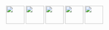 [<img src="https://upload.wikimedia.org/wikipedia/commons/f/f5/Typescript.svg" height="50px" width="50px" />][typescript]
[<img src="https://upload.wikimedia.org/wikipedia/commons/9/99/Unofficial_JavaScript_logo_2.svg" height="50px" width="50px" />][javascript]
[<img src="https://48pedia.org/images/8/8e/Lua-logo.svg" height="50px" width="50px" />][lua]
[<img src="https://raw.githubusercontent.com/edubart/nelua-lang/master/docs/assets/img/nelua-logo.svg" height="50px" width="50px" />][nelua]
[<img src="https://upload.wikimedia.org/wikipedia/commons/1/18/C_Programming_Language.svg" height="50px" width="50px" />][c]

[raku]: https://raku.org
[typescript]: https://typescriptlang.org
[javascript]: https://developer.mozilla.org/en-US/docs/Web/JavaScript
[lua]: https://www.lua.org/
[nelua]: https://nelua.io/
[c]: https://en.cppreference.com/w/c

[fennel]: https://fennel-lang.org
[haxe]: https://haxe.org
[webassembly]: https://webassembly.org/
[assemblyscript]: https://www.assemblyscript.org/

[rust]: https://rust-lang.org
[elisp]: https://www.gnu.org/software/emacs/manual/html_node/elisp/
[swift]: https://swift.org
[kotlin]: https://kotlinlang.org/
[clojure]: https://clojure.org/
[clojurescript]: https://clojurescript.org/

[godot]: https://godotengine.org
[construct]: https://construct.net
[python]: https://www.python.org/
[ruby]: https://www.ruby-lang.org/en/
[txr]: http://nongnu.org/txr
[nim]: https://nim-lang.org
[lisp]: https://common-lisp.net/
[red]: http://red-lang.org
[racket]: https://racket-lang.org
